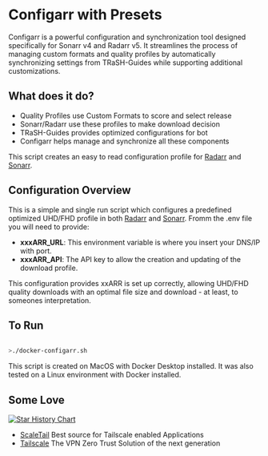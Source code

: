 
# Configarr with Presets

Configarr is a powerful configuration and synchronization tool designed specifically for Sonarr v4 and Radarr v5. It streamlines the process of managing custom formats and quality profiles by automatically synchronizing settings from TRaSH-Guides while supporting additional customizations.

## What does it do?

- Quality Profiles use Custom Formats to score and select release
- Sonarr/Radarr use these profiles to make download decision
- TRaSH-Guides provides optimized configurations for bot
- Configarr helps manage and synchronize all these components

This script creates an easy to read configuration profile for [Radarr](https://github.com/2Tiny2Scale/ScaleTail/tree/main/services/radarr) and [Sonarr](https://github.com/2Tiny2Scale/ScaleTail/tree/main/services/sonarr).

## Configuration Overview

This is a simple and single run script which configures a predefined optimized UHD/FHD profile in both [Radarr](https://github.com/2Tiny2Scale/ScaleTail/tree/main/services/radarr) and [Sonarr](https://github.com/2Tiny2Scale/ScaleTail/tree/main/services/sonarr). Fromm the .env file you will need to provide:

- **xxxARR_URL**: This environment variable is where you insert your DNS/IP with port.
- **xxxARR_API**: The API key to allow the creation and updating of the download profile.

This configuration provides xxARR is set up correctly, allowing UHD/FHD quality downloads with an optimal file size and download - at least, to someones interpretation.

## To Run

```bash

>./docker-configarr.sh

```

This script is created on MacOS with Docker Desktop installed.
It was also tested on a Linux environment with Docker installed.

## Some Love

[![Star History Chart](https://api.star-history.com/svg?repos=ChillBill77/configarr-presets&type=Date)](https://api.star-history.com/svg?repos=ChillBill77/configarr-presets&type=Date)

- [ScaleTail](https://github.com/2Tiny2Scale/ScaleTail) Best source for Tailscale enabled Applications
- [Tailscale](https://www.tailscale.com/) The VPN Zero Trust Solution of the next generation
